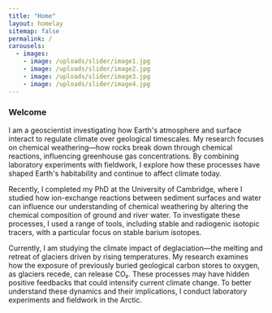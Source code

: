 ```yaml
---
title: "Home"
layout: homelay
sitemap: false
permalink: /
carousels:
  - images: 
    - image: /uploads/slider/image1.jpg
    - image: /uploads/slider/image2.jpg
    - image: /uploads/slider/image3.jpg
    - image: /uploads/slider/image4.jpg
---
```


### Welcome

I am a geoscientist investigating how Earth's atmosphere and surface interact to regulate climate over geological timescales. My research focuses on chemical weathering—how rocks break down through chemical reactions, influencing greenhouse gas concentrations. By combining laboratory experiments with fieldwork, I explore how these processes have shaped Earth's habitability and continue to affect climate today.

Recently, I completed my PhD at the University of Cambridge, where I studied how ion-exchange reactions between sediment surfaces and water can influence our understanding of chemical weathering by altering the chemical composition of ground and river water. To investigate these processes, I used a range of tools, including stable and radiogenic isotopic tracers, with a particular focus on stable barium isotopes.

Currently, I am studying the climate impact of deglaciation—the melting and retreat of glaciers driven by rising temperatures. My research examines how the exposure of previously buried geological carbon stores to oxygen, as glaciers recede, can release CO₂. These processes may have hidden positive feedbacks that could intensify current climate change. To better understand these dynamics and their implications, I conduct laboratory experiments and fieldwork in the Arctic.
